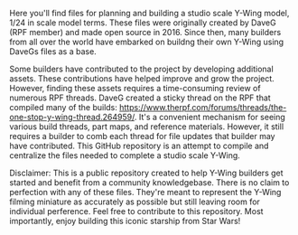 Here you'll find files for planning and building a studio scale Y-Wing model, 1/24 in scale model terms. These files were originally created by DaveG (RPF member) and made open source in 2016. Since then, many builders from all over the world have embarked on buildng their own Y-Wing using DaveGs files as a base. 

Some builders have contributed to the project by developing additional assets. These contributions have helped improve and grow the project. However, finding these assets requires a time-consuming review of numerous RPF threads. DaveG created a sticky thread on the RPF that compiled many of the builds: https://www.therpf.com/forums/threads/the-one-stop-y-wing-thread.264959/. It's a convenient mechanism for seeing various build threads, part maps, and reference materials. However, it still requires a builder to comb each thread for file updates that builder may have contributed. This GitHub repository is an attempt to compile and centralize the files needed to complete a studio scale Y-Wing. 

Disclaimer: This is a public repository created to help Y-Wing builders get started and benefit from a community knowledgebase. There is no claim to perfection with any of these files. They're meant to represent the Y-Wing filming miniature as accurately as possible but still leaving room for individual perference. Feel free to contribute to this repository. Most importantly, enjoy building this iconic starship from Star Wars!


